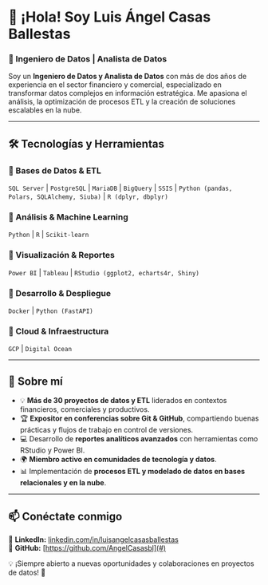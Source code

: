 # 👋 ¡Hola! Soy Luis Ángel Casas Ballestas  

### 🚀 Ingeniero de Datos | Analista de Datos  

Soy un **Ingeniero de Datos y Analista de Datos** con más de dos años de experiencia en el sector financiero y comercial, especializado en transformar datos complejos en información estratégica. Me apasiona el análisis, la optimización de procesos ETL y la creación de soluciones escalables en la nube.  

---  

## 🛠️ Tecnologías y Herramientas  

### 🔹 Bases de Datos & ETL  
`SQL Server` | `PostgreSQL` | `MariaDB` | `BigQuery` | `SSIS` | `Python (pandas, Polars, SQLAlchemy, Siuba)` | `R (dplyr, dbplyr)`  

### 🔹 Análisis & Machine Learning  
`Python` | `R` | `Scikit-learn`  

### 🔹 Visualización & Reportes  
`Power BI` | `Tableau` | `RStudio (ggplot2, echarts4r, Shiny)`  

### 🔹 Desarrollo & Despliegue  
`Docker` | `Python (FastAPI)`  

### 🔹 Cloud & Infraestructura  
`GCP` | `Digital Ocean`  

---  

## 🌟 Sobre mí  

- 💡 **Más de 30 proyectos de datos y ETL** liderados en contextos financieros, comerciales y productivos.  
- 🏆 **Expositor en conferencias sobre Git & GitHub**, compartiendo buenas prácticas y flujos de trabajo en control de versiones.  
- 💻 Desarrollo de **reportes analíticos avanzados** con herramientas como RStudio y Power BI.  
- 🌍 **Miembro activo en comunidades de tecnología y datos**.  
- 📊 Implementación de **procesos ETL y modelado de datos en bases relacionales y en la nube**.  

---  

## 📫 Conéctate conmigo  

📌 **LinkedIn:** [linkedin.com/in/luisangelcasasballestas](#)  
📌 **GitHub:** [https://github.com/AngelCasasbl](#)  

💡 ¡Siempre abierto a nuevas oportunidades y colaboraciones en proyectos de datos! 🚀  
